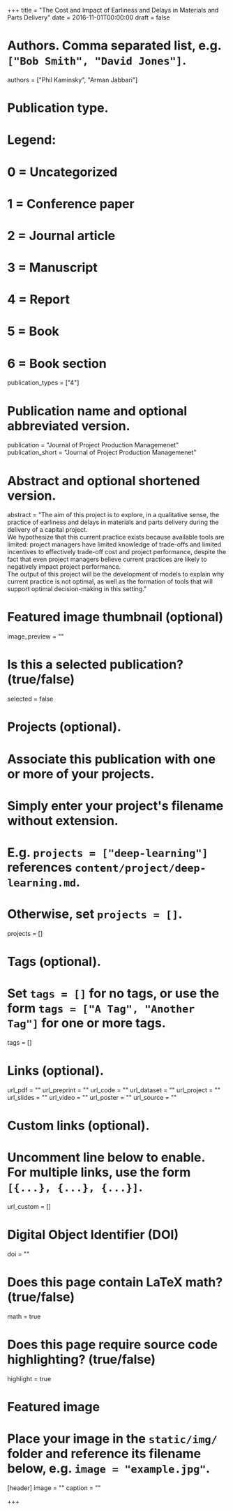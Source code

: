+++
title = "The Cost and Impact of Earliness and Delays in Materials and Parts Delivery"
date = 2016-11-01T00:00:00
draft = false

# Authors. Comma separated list, e.g. `["Bob Smith", "David Jones"]`.
authors = ["Phil Kaminsky", "Arman Jabbari"]

# Publication type.
# Legend:
# 0 = Uncategorized
# 1 = Conference paper
# 2 = Journal article
# 3 = Manuscript
# 4 = Report
# 5 = Book
# 6 = Book section
publication_types = ["4"]

# Publication name and optional abbreviated version.
publication = "Journal of Project Production Managemenet"
publication_short = "Journal of Project Production Managemenet"

# Abstract and optional shortened version.
abstract = "The aim of this project is to explore, in a qualitative sense, the practice of earliness and delays in materials and parts delivery during the delivery of a capital project. <br/> We hypothesize that this current practice exists because available tools are limited: project managers have limited knowledge of trade-offs and limited incentives to effectively trade-off cost and project performance, despite the fact that even project managers believe current practices are likely to negatively impact project performance. <br/> The output of this project will be the development of models to explain why current practice is not optimal, as well as the formation of tools that will support optimal decision-making in this setting."

# Featured image thumbnail (optional)
image_preview = ""

# Is this a selected publication? (true/false)
selected = false

# Projects (optional).
#   Associate this publication with one or more of your projects.
#   Simply enter your project's filename without extension.
#   E.g. `projects = ["deep-learning"]` references `content/project/deep-learning.md`.
#   Otherwise, set `projects = []`.
projects = []

# Tags (optional).
#   Set `tags = []` for no tags, or use the form `tags = ["A Tag", "Another Tag"]` for one or more tags.
tags = []

# Links (optional).
url_pdf = ""
url_preprint = ""
url_code = ""
url_dataset = ""
url_project = ""
url_slides = ""
url_video = ""
url_poster = ""
url_source = ""

# Custom links (optional).
#   Uncomment line below to enable. For multiple links, use the form `[{...}, {...}, {...}]`.
url_custom = []

# Digital Object Identifier (DOI)
doi = ""

# Does this page contain LaTeX math? (true/false)
math = true

# Does this page require source code highlighting? (true/false)
highlight = true

# Featured image
# Place your image in the `static/img/` folder and reference its filename below, e.g. `image = "example.jpg"`.
[header]
image = ""
caption = ""

+++


